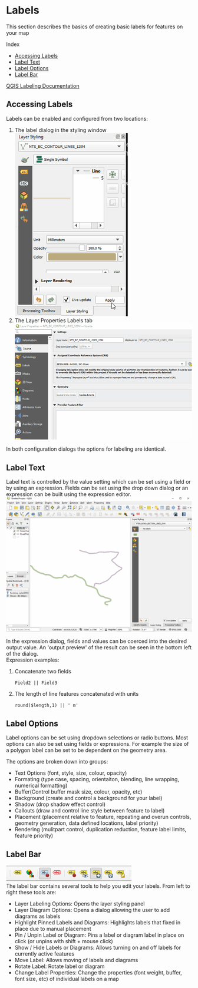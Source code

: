 # Labels

This section describes the basics of creating basic labels for features on your map

Index <br>
* [Accessing Labels](#accessing-labels)
* [Label Text](#label-text)
* [Label Options](#label-options)
* [Label Bar](#label-bar)

[QGIS Labeling Documentation](https://docs.qgis.org/testing/en/docs/user_manual/working_with_vector/vector_properties.html#labels-properties)

## Accessing Labels
Labels can be enabled and configured from two locations: 
1. The label dialog in the styling window <br>
![label-options-styling-panel-gif](../images/label-options-styling-panel.gif)
2. The Layer Properties Labels tab <br>
![label-options-layer-properties-dialog-gif](../images/label-options-layer-properties-dialog.gif)

In both configuration dialogs the options for labeling are identical.

## Label Text
Label text is controlled by the value setting which can be set using a field or by using an expression. Fields can be set using the drop down dialog or an expression can be built using the expression editor.
![label-value-expression-gif](../images/label-value-expression.gif)

In the expression dialog, fields and values can be coerced into the desired output value. An 'output preview' of the result can be seen in the bottom left of the dialog.<br>
Expression examples: <br>
1. Concatenate two fields
    ```
    Field2 || Field3
    ```
2. The length of line features concatenated with units<br>
    ```
    round($length,1) || ' m'
    ```

## Label Options
Label options can be set using dropdown selections or radio buttons. Most options can also be set using fields or expressions. For example the size of a polygon label can be set to be dependent on the geometry area.

The options are broken down into groups:
- Text Options (font, style, size, colour, opacity)
- Formating (type case, spacing, orientaiton, blending, line wrapping, numerical formatting)
- Buffer(Control buffer mask size, colour, opacity, etc)
- Background (create and control a background for your label)
- Shadow (drop shadow effect control)
- Callouts (draw and control line style between feature to label)
- Placement (placement relative to feature, repeating and overun controls, geometry generation, data defined locations, label priority)
- Rendering (mulitpart control, duplication reduction, feature label limits, feature priority)

## Label Bar 
![label-bar-image](../images/labelBar.png)<br>
The label bar contains several tools to help you edit your labels. From left to right these tools are:
- Layer Labeling Options: Opens the layer styling panel
- Layer Diagram Options: Opens a dialog allowing the user to add diagrams as labels
- Highlight Pinned Labels and Diagrams: Highlights labels that fixed in place due to manual placement
- Pin / Unpin Label or Diagram: Pins a label or diagram label in place on click (or unpins with shift + mouse click)
- Show / Hide Labels or Diagrams: Allows turning on and off labels for currently active features
- Move Label: Allows moving of labels and diagrams
- Rotate Label: Rotate label or diagram
- Change Label Properties: Change the properties (font weight, buffer, font size, etc) of individual labels on a map
